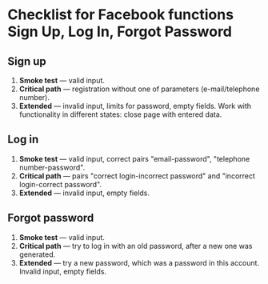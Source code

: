 # Checklist for Facebook functions Sign Up, Log In, Forgot Password

## Sign up 
1. **Smoke test** — valid input.
2. **Critical path** — registration without one of parameters (e-mail/telephone number).
3. **Extended** —  invalid input, limits for password, empty fields. Work with functionality in different states: close page with entered data.

## Log in
1. **Smoke test** — valid input, correct pairs "email-password", "telephone number-password".
2. **Critical path** — pairs "correct login-incorrect password" and "incorrect login-correct password".
3. **Extended** —  invalid input, empty fields.

## Forgot password
1. **Smoke test** — valid input.
2. **Critical path** — try to log in with an old password, after a new one was generated.
3. **Extended** —  try a new password, which was a password in this account. Invalid input, empty fields.
